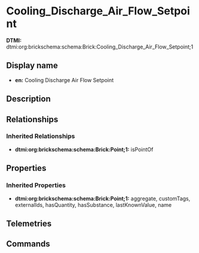 # Cooling_Discharge_Air_Flow_Setpoint
**DTMI:** dtmi:org:brickschema:schema:Brick:Cooling_Discharge_Air_Flow_Setpoint;1
## Display name
- **en:** Cooling Discharge Air Flow Setpoint
## Description
## Relationships
### Inherited Relationships
* **dtmi:org:brickschema:schema:Brick:Point;1:** isPointOf
## Properties
### Inherited Properties
* **dtmi:org:brickschema:schema:Brick:Point;1:** aggregate, customTags, externalIds, hasQuantity, hasSubstance, lastKnownValue, name
## Telemetries
## Commands
